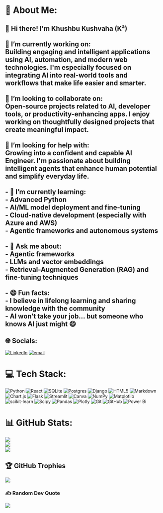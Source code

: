# 💫 About Me:
## 👋 Hi there! I'm Khushbu Kushvaha (K²)<br><br>🔭 I’m currently working on:  <br>  Building engaging and intelligent applications using AI, automation, and modern web technologies. I'm especially focused on integrating AI into real-world tools and workflows that make life easier and smarter.<br><br>👯 I’m looking to collaborate on:  <br>  Open-source projects related to AI, developer tools, or productivity-enhancing apps. I enjoy working on thoughtfully designed projects that create meaningful impact.<br><br>🤝 I’m looking for help with:<br>Growing into a confident and capable AI Engineer. I'm passionate about building intelligent agents that enhance human potential and simplify everyday life.<br><br>- 🌱 I’m currently learning:  <br>  - Advanced Python  <br>  - AI/ML model deployment and fine-tuning  <br>  - Cloud-native development (especially with Azure and AWS)  <br>  - Agentic frameworks and autonomous systems<br><br>- 💬 Ask me about:  <br>  - Agentic frameworks  <br>  - LLMs and vector embeddings  <br>  - Retrieval-Augmented Generation (RAG) and fine-tuning techniques<br><br>- 😄 Fun facts:  <br>  - I believe in lifelong learning and sharing knowledge with the community  <br>  - AI won’t take your job… but someone who knows AI just might 😄


## 🌐 Socials:
[![LinkedIn](https://img.shields.io/badge/LinkedIn-%230077B5.svg?logo=linkedin&logoColor=white)](https://linkedin.com/in/khushbu-kushvaha) [![email](https://img.shields.io/badge/Email-D14836?logo=gmail&logoColor=white)](mailto:khushbu.kushvaha.work@gmail.com) 

# 💻 Tech Stack:
![Python](https://img.shields.io/badge/python-3670A0?style=flat&logo=python&logoColor=ffdd54) ![React](https://img.shields.io/badge/react-%2320232a.svg?style=flat&logo=react&logoColor=%2361DAFB) ![SQLite](https://img.shields.io/badge/sqlite-%2307405e.svg?style=flat&logo=sqlite&logoColor=white) ![Postgres](https://img.shields.io/badge/postgres-%23316192.svg?style=flat&logo=postgresql&logoColor=white) ![Django](https://img.shields.io/badge/django-%23092E20.svg?style=flat&logo=django&logoColor=white) ![HTML5](https://img.shields.io/badge/html5-%23E34F26.svg?style=flat&logo=html5&logoColor=white) ![Markdown](https://img.shields.io/badge/markdown-%23000000.svg?style=flat&logo=markdown&logoColor=white) ![Chart.js](https://img.shields.io/badge/chart.js-F5788D.svg?style=flat&logo=chart.js&logoColor=white) ![Flask](https://img.shields.io/badge/flask-%23000.svg?style=flat&logo=flask&logoColor=white) ![Streamlit](https://img.shields.io/badge/Streamlit-%23FE4B4B.svg?style=flat&logo=streamlit&logoColor=white) ![Canva](https://img.shields.io/badge/Canva-%2300C4CC.svg?style=flat&logo=Canva&logoColor=white) ![NumPy](https://img.shields.io/badge/numpy-%23013243.svg?style=flat&logo=numpy&logoColor=white) ![Matplotlib](https://img.shields.io/badge/Matplotlib-%23ffffff.svg?style=flat&logo=Matplotlib&logoColor=black) ![scikit-learn](https://img.shields.io/badge/scikit--learn-%23F7931E.svg?style=flat&logo=scikit-learn&logoColor=white) ![Scipy](https://img.shields.io/badge/SciPy-%230C55A5.svg?style=flat&logo=scipy&logoColor=%white) ![Pandas](https://img.shields.io/badge/pandas-%23150458.svg?style=flat&logo=pandas&logoColor=white) ![Plotly](https://img.shields.io/badge/Plotly-%233F4F75.svg?style=flat&logo=plotly&logoColor=white) ![Git](https://img.shields.io/badge/git-%23F05033.svg?style=flat&logo=git&logoColor=white) ![GitHub](https://img.shields.io/badge/github-%23121011.svg?style=flat&logo=github&logoColor=white) ![Power Bi](https://img.shields.io/badge/power_bi-F2C811?style=flat&logo=powerbi&logoColor=black)
# 📊 GitHub Stats:
![](https://github-readme-stats.vercel.app/api?username=khushbu318&theme=calm_pink&hide_border=false&include_all_commits=false&count_private=false)<br/>
![](https://nirzak-streak-stats.vercel.app/?user=khushbu318&theme=calm_pink&hide_border=false)<br/>
![](https://github-readme-stats.vercel.app/api/top-langs/?username=khushbu318&theme=calm_pink&hide_border=false&include_all_commits=false&count_private=false&layout=compact)

## 🏆 GitHub Trophies
![](https://github-profile-trophy.vercel.app/?username=khushbu318&theme=radical&no-frame=false&no-bg=true&margin-w=4)

### ✍️ Random Dev Quote
![](https://quotes-github-readme.vercel.app/api?type=horizontal&theme=radical)

<!-- Proudly created with GPRM ( https://gprm.itsvg.in ) -->

